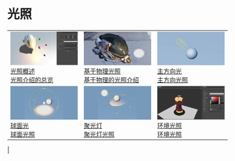 # 光照

||||
|:-|:-|:-|
|[![123](light/lighting.png)<br>光照概述<br>光照介绍的总览](../concepts/scene/light.md)|[![123](light/pbr-lighting.jpg)<br>基于物理光照<br>基于物理的光照介绍](../concepts/scene/light/pbr-lighting.md)|[![123](light/dir-light.jpg)<br>主方向光<br>主方向光照](../concepts/scene/light/dir-light.md)
|[![123](light/sphere-light.jpg)<br>球面光<br>球面光照](../concepts/scene/light/sphere-light.md)|[![123](light/spot-light.jpg)<br>聚光灯<br>聚光灯光照](../concepts/scene/light/spot-light.md)|[![123](light/ambient.jpg)<br>环境光照<br>环境光照](../concepts/scene/ambient.md)
|